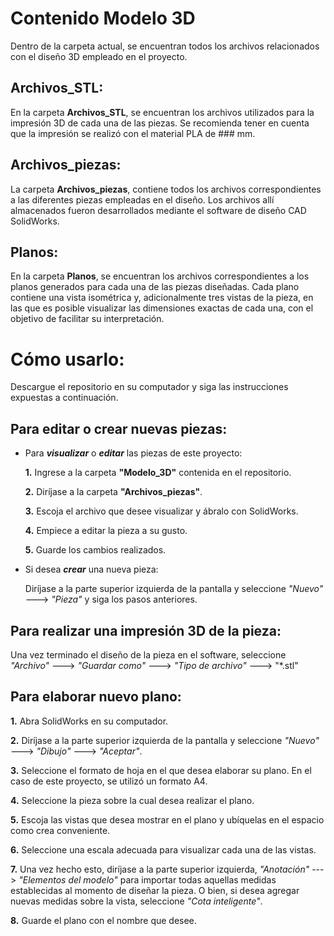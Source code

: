# Contenido Modelo 3D
Dentro de la carpeta actual, se encuentran todos los archivos relacionados con el diseño 3D empleado en el proyecto.

## Archivos_STL:
En la carpeta **Archivos_STL**, se encuentran los archivos utilizados para la impresión 3D de cada una de las piezas. Se recomienda tener en cuenta que la impresión se realizó con el material PLA de ### mm.

## Archivos_piezas:
La carpeta **Archivos_piezas**, contiene todos los archivos correspondientes a las diferentes piezas empleadas en el diseño. Los archivos allí almacenados fueron desarrollados mediante el software de diseño CAD SolidWorks.

## Planos:
En la carpeta **Planos**, se encuentran los archivos correspondientes a los planos generados para cada una de las piezas diseñadas. Cada plano contiene una vista isométrica y, adicionalmente tres vistas de la pieza, en las que es posible visualizar las dimensiones exactas de cada una, con el objetivo de facilitar su interpretación. 

# Cómo usarlo:
Descargue el repositorio en su computador y siga las instrucciones expuestas a continuación.

## Para editar o crear nuevas piezas:
+ Para _**visualizar**_ o _**editar**_ las piezas de este proyecto:

  **1.** Ingrese a la carpeta **"Modelo_3D"** contenida en el repositorio.

  **2.** Diríjase a la carpeta **"Archivos_piezas"**.

  **3.** Escoja el archivo que desee visualizar y ábralo con SolidWorks.

  **4.** Empiece a editar la pieza a su gusto.

  **5.** Guarde los cambios realizados.

+ Si desea _**crear**_ una nueva pieza:

  Diríjase a la parte superior izquierda de la pantalla y seleccione _"Nuevo"_ ---> _"Pieza"_ y siga los pasos anteriores.

## Para realizar una impresión 3D de la pieza:
Una vez terminado el diseño de la pieza en el software, seleccione _"Archivo"_ ---> _"Guardar como"_ ---> _"Tipo de archivo"_ ---> "*.stl"

## Para elaborar nuevo plano:
**1.** Abra SolidWorks en su computador.

**2.** Diríjase a la parte superior izquierda de la pantalla y seleccione _"Nuevo"_ ---> _"Dibujo"_ ---> _"Aceptar"_.

**3.** Seleccione el formato de hoja en el que desea elaborar su plano. En el caso de este proyecto, se utilizó un formato A4.

**4.** Seleccione la pieza sobre la cual desea realizar el plano.

**5.** Escoja las vistas que desea mostrar en el plano y ubíquelas en el espacio como crea conveniente.

**6.** Seleccione una escala adecuada para visualizar cada una de las vistas.

**7.** Una vez hecho esto, diríjase a la parte superior izquierda, _"Anotación"_ ---> _"Elementos del modelo"_ para importar todas aquellas medidas establecidas al momento de diseñar la pieza. O bien, si desea agregar nuevas medidas sobre la vista, seleccione _"Cota inteligente"_.

**8.** Guarde el plano con el nombre que desee.
